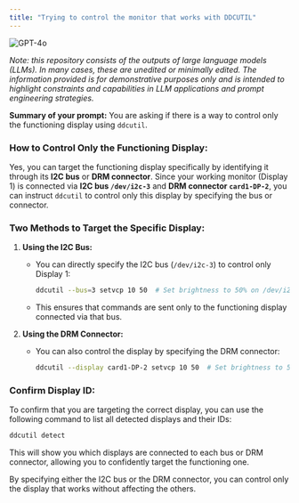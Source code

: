 ```yaml
---
title: "Trying to control the monitor that works with DDCUTIL"
---
```

![GPT-4o](https://img.shields.io/badge/GPT--4o-3333FF?style=for-the-badge&logo=openai&logoColor=white)



*Note: this repository consists of the outputs of large language models (LLMs). In many cases, these are unedited or minimally edited. The information provided is for demonstrative purposes only and is intended to highlight constraints and capabilities in LLM applications and prompt engineering strategies.*


**Summary of your prompt:** You are asking if there is a way to control only the functioning display using `ddcutil`.

### How to Control Only the Functioning Display:

Yes, you can target the functioning display specifically by identifying it through its **I2C bus** or **DRM connector**. Since your working monitor (Display 1) is connected via **I2C bus `/dev/i2c-3`** and **DRM connector `card1-DP-2`**, you can instruct `ddcutil` to control only this display by specifying the bus or connector.

### Two Methods to Target the Specific Display:

1. **Using the I2C Bus:**
   - You can directly specify the I2C bus (`/dev/i2c-3`) to control only Display 1:
     ```bash
     ddcutil --bus=3 setvcp 10 50  # Set brightness to 50% on /dev/i2c-3
     ```
   - This ensures that commands are sent only to the functioning display connected via that bus.

2. **Using the DRM Connector:**
   - You can also control the display by specifying the DRM connector:
     ```bash
     ddcutil --display card1-DP-2 setvcp 10 50  # Set brightness to 50% on card1-DP-2
     ```

### Confirm Display ID:
To confirm that you are targeting the correct display, you can use the following command to list all detected displays and their IDs:
```bash
ddcutil detect
```
This will show you which displays are connected to each bus or DRM connector, allowing you to confidently target the functioning one.

By specifying either the I2C bus or the DRM connector, you can control only the display that works without affecting the others.

#  